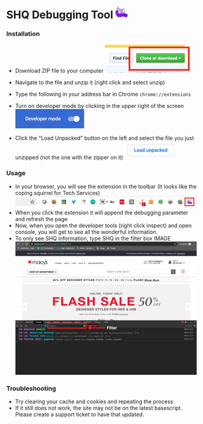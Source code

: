 # SHQ Debugging Tool ![](/assets/icons/favicon-32x32.png)
### Installation
- Download ZIP file to your computer ![](/assets/images/download.png)

- Navigate to the file and unzip it (right click and select unzip)
- Type the following in your address bar in Chrome `chrome://extensions`
- Turn on developer mode by clicking in the upper right of the screen ![](/assets/images/devmode.png)

- Click the "Load Unpacked" button on the left and select the file you just unzipped (not the one with the zipper on it) ![](/assets/images/load.png)


### Usage
- In your browser, you will see the extension in the toolbar (It looks like the coping squirrel for Tech Services) ![](/assets/images/toolbar.png)
- When you click the extension it will append the debugging parameter and refresh the page
- Now, when you open the developer tools (right click inspect) and open console, you will get to see all the wonderful information.
- To only see SHQ information, type SHQ in the filter box IMAGE
![](/assets/images/instructions3.png)

### Troubleshooting
- Try clearing your cache and cookies and repeating the process
- If it still does not work, the site may not be on the latest basescript.  Please create a support ticket to have that updated.